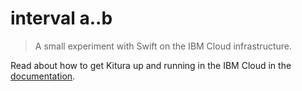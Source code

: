 # interval a..b

> A small experiment with Swift on the IBM Cloud infrastructure.

Read about how to get Kitura up and running in the IBM Cloud in the [documentation](documentation/ibm-swift-buildpack.md).